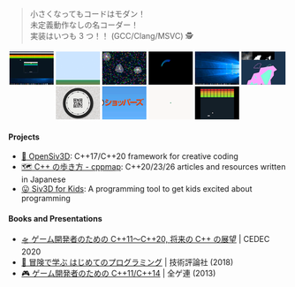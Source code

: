 > 小さくなってもコードはモダン！  
> 未定義動作なしの名コーダー！  
> 実装はいつも 3 つ！！ (GCC/Clang/MSVC) 🕵️   
<p align="center">
<a href="https://twitter.com/Reputeless/status/1112674711245193217"><img src="https://raw.githubusercontent.com/Reputeless/Reputeless/master/r6.gif" width="80px"></a> <a href="https://twitter.com/Reputeless/status/1083387753683795968"><img src="https://raw.githubusercontent.com/Reputeless/Reputeless/master/r1.gif" width="80px"></a> <a href="https://twitter.com/Reputeless/status/1082471025449680896"><img src="https://raw.githubusercontent.com/Reputeless/Reputeless/master/r3.gif" width="80px"></a> <a href="https://twitter.com/Reputeless/status/1086211856786550785"><img src="https://raw.githubusercontent.com/Reputeless/Reputeless/master/r4.gif" width="80px"></a> <a href="https://twitter.com/Reputeless/status/1092795680517771267"><img src="https://raw.githubusercontent.com/Reputeless/Reputeless/master/r5.gif" width="80px"></a> <a href="https://twitter.com/Reputeless/status/1141704609674645506"><img src="https://raw.githubusercontent.com/Reputeless/Reputeless/master/r2.gif" width="80px"></a> <a href="https://twitter.com/Reputeless/status/1150744883633639424"><img src="https://raw.githubusercontent.com/Reputeless/Reputeless/master/r7.gif" width="80px"></a> <a href="https://twitter.com/Reputeless/status/1189842619708297216"><img src="https://raw.githubusercontent.com/Reputeless/Reputeless/master/r8.gif" width="80px"></a> <a href="https://twitter.com/Reputeless/status/1187535744153214977"><img src="https://raw.githubusercontent.com/Reputeless/Reputeless/master/r9.gif" width="80px"></a> <a href="https://twitter.com/Reputeless/status/1166153669135368193"><img src="https://raw.githubusercontent.com/Reputeless/Reputeless/master/r10.gif" width="80px"></a>
</p>

#### Projects
- [🦖 OpenSiv3D](https://github.com/Siv3D/OpenSiv3D): C++17/C++20 framework for creative coding
- [🗺️ C++ の歩き方 - cppmap](https://cppmap.github.io/): C++20/23/26 articles and resources written in Japanese
- [😛 Siv3D for Kids](https://siv3d-for-kids.github.io/): A programming tool to get kids excited about programming

#### Books and Presentations
- [🛸 ゲーム開発者のための C++11～C++20, 将来の C++ の展望](https://speakerdeck.com/cpp/cedec2020) | CEDEC 2020
- [📗 冒険で学ぶ はじめてのプログラミング](https://www.amazon.co.jp/%E5%86%92%E9%99%BA%E3%81%A7%E5%AD%A6%E3%81%B6-%E3%81%AF%E3%81%98%E3%82%81%E3%81%A6%E3%81%AE%E3%83%97%E3%83%AD%E3%82%B0%E3%83%A9%E3%83%9F%E3%83%B3%E3%82%B0-%E9%88%B4%E6%9C%A8-%E9%81%BC/dp/4774199184/ref=as_li_ss_tl?_encoding=UTF8&qid=&sr=&linkCode=ll1&tag=cppmap-22&linkId=890aadae757be93b36c414cdad766f05) | 技術評論社 (2018)
- [🎮 ゲーム開発者のための C++11/C++14](https://www.slideshare.net/Reputeless/c11c14) | 全ゲ連 (2013)

<!--
**Reputeless/Reputeless** is a ✨ _special_ ✨ repository because its `README.md` (this file) appears on your GitHub profile.

Here are some ideas to get you started:

- 🔭 I’m currently working on ...
- 🌱 I’m currently learning ...
- 👯 I’m looking to collaborate on ...
- 🤔 I’m looking for help with ...
- 💬 Ask me about ...
- 📫 How to reach me: ...
- 😄 Pronouns: ...
- ⚡ Fun fact: ...
-->
